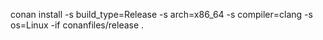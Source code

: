 conan install -s build_type=Release -s arch=x86_64 -s compiler=clang -s os=Linux -if conanfiles/release .
